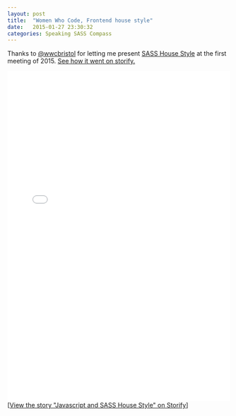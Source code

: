 ```yaml
---
layout: post
title:  "Women Who Code, Frontend house style"
date:   2015-01-27 23:30:32
categories: Speaking SASS Compass
---
```


Thanks to <a href="http://twitter.com/wwcbristol">@wwcbristol</a> for letting me present <a href="/speaking">SASS House Style</a> at the first meeting of 2015. <a href="https://storify.com/t_pk/javascript-and-sass-house-style">See how it went on storify.</a>

<div class="storify"><iframe src="//storify.com/t_pk/javascript-and-sass-house-style/embed?header=false" width="100%" height="750" frameborder="no" allowtransparency="true"></iframe><script src="//storify.com/t_pk/javascript-and-sass-house-style.js?header=false"></script><noscript>[<a href="//storify.com/t_pk/javascript-and-sass-house-style" target="_blank">View the story "Javascript and SASS House Style" on Storify</a>]</noscript></div>
